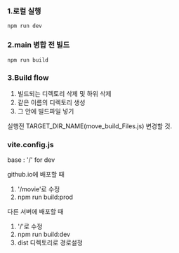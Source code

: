 
### 1.로컬 실행
```
npm run dev
```

### 2.main 병합 전 빌드
```
npm run build
```

### 3.Build flow
1. 빌드되는 디렉토리 삭제 및 하위 삭제
2. 같은 이름의 디렉토리 생성
3. 그 안에 빌드파일 넣기

실행전 TARGET_DIR_NAME(move_build_Files.js) 변경할 것.


### vite.config.js
base : '/'  for dev

github.io에 배포할 때
1. '/movie'로 수정
2. npm run build:prod

다른 서버에 배포할 때
1. '/'로 수정
2. npm run build:dev
3. dist 디렉토리로 경로설정